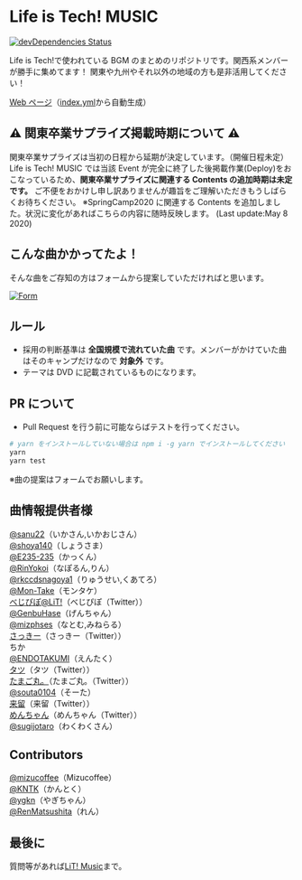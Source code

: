 # Life is Tech! MUSIC

[![devDependencies Status](https://david-dm.org/lit-kansai-members/music/dev-status.svg)](https://david-dm.org/lit-kansai-members/music?type=dev)

Life is Tech!で使われている BGM のまとめのリポジトリです。関西系メンバーが勝手に集めてます！ 関東や九州やそれ以外の地域の方も是非活用してください！

[Web ページ](http://lit-kansai-members.github.io/music/)（[index.yml](./index.yml)から自動生成）

## ⚠️ 関東卒業サプライズ掲載時期について ⚠️

関東卒業サプライズは当初の日程から延期が決定しています。（開催日程未定）
Life is Tech! MUSIC では当該 Event が完全に終了した後掲載作業(Deploy)をおこなっているため、**関東卒業サプライズに関連する Contents の追加時期は未定です。**
ご不便をおかけし申し訳ありませんが趣旨をご理解いただきもうしばらくお待ちください。
※SpringCamp2020 に関連する Contents を追加しました。状況に変化があればこちらの内容に随時反映します。
(Last update:May 8 2020)

## こんな曲かかってたよ！

そんな曲をご存知の方はフォームから提案していただければと思います。

[![Form](https://placehold.jp/24/3d4070/e8e8e8/170x50.png?text=%E6%8F%90%E6%A1%88%E3%83%95%E3%82%A9%E3%83%BC%E3%83%A0&css=%7B%22border-radius%22%3A%227px%22%7D)](https://goo.gl/forms/VNdvhC37OuRBtWCD3)

<!--
## Contribution
### Life is Tech! BGM におけるContributionのやり方講座

1. Fork
2. Edit
3. Commitをする
4. Pull Request
5. Marge plz! :)

-->

<!--
### :warning: WARNING :warning:
- 以下のフォーマットを使用してください

  ```yml
  - year: "2016" # 年 (Stringです！)
    camps:
    - name: "'16 Xmas Camp" # キャンプ名
      background: "img/backgorunds/xmas2016_desktop_yellow.jpg" # 背景画像のURL
      songs:
      - title: "Hey Ho" # 曲名
        author: "SEKAI NO OWARI" # 歌手名
        description: |
          [YouTube](//youtu.be/qfsr0S_QGOU)
          [歌詞(J-Lyric.net)](http://j-lyric.net/artist/a055790/l03c659.html)
        # リンクなど。"|"はYAMLの複数行記法です。
  ```
-->

## ルール

- 採用の判断基準は **全国規模で流れていた曲** です。メンバーがかけていた曲はそのキャンプだけなので **対象外** です。
- テーマは DVD に記載されているものになります。

## PR について

- Pull Request を行う前に可能ならばテストを行ってください。

```bash
# yarn をインストールしていない場合は npm i -g yarn でインストールしてください
yarn
yarn test
```

※曲の提案はフォームでお願いします。

## 曲情報提供者様

[@sanu22](//github.com/sanu22)（いかさん,いかおじさん）  
[@shoya140](//github.com/shoya140)（しょうさま）  
[@E235-235](//github.com/E235-235)（かっくん）  
[@RinYokoi](//github.com/RinYokoi)（なぽるん,りん）  
[@rkccdsnagoya1](//github.com/rkccdsnagoya1)（りゅうせい,くあてろ）  
[@Mon-Take](//github.com/Mon-Take)（モンタケ）  
[べじぴぽ@LiT!](//twitter.com/_vegi_pipo_Lit)（べじぴぽ（Twitter））  
[@GenbuHase](//github.com/GenbuHase)（げんちゃん）  
[@mizphses](//github.com/mizphses)（なとむ,みねらる）  
[さっきー](//twitter.com/222222222332a)（さっきー（Twitter））  
ちか  
[@ENDOTAKUMI](//github.com/ENDOTAKUMI)（えんたく）  
[タツ](//twitter.com/u39dc)（タツ（Twitter））  
[たまご丸。](//twitter.com/tamagomaRuuu)（たまご丸。（Twitter））  
[@souta0104](//github.com/souta0104)（そーた）  
[来留](//twitter.com/rairuuuuuuuuu)（来留（Twitter））  
[めんちゃん](//twitter.com/menchan_klis)（めんちゃん（Twitter））  
[@sugijotaro](//github.com/sugijotaro)（わくわくさん）

## Contributors

[@mizucoffee](//github.com/mizucoffee)（Mizucoffee）  
[@KNTK](//github.com/AkihiroTokai)（かんとく）  
[@ygkn](//github.com/ygkn)（やぎちゃん）  
[@RenMatsushita](//github.com/RenMatsushita)（れん）

## 最後に

質問等があれば[LiT! Music](//www.facebook.com/LiTmusic-182225395894104/)まで。
